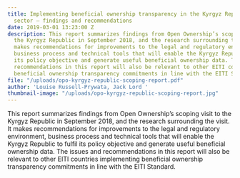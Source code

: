```yaml
---
title: Implementing beneficial ownership transparency in the Kyrgyz Republic extractives
  sector — findings and recommendations
date: 2019-03-01 13:23:00 Z
description: This report summarizes findings from Open Ownership’s scoping visit to
  the Kyrgyz Republic in September 2018, and the research surrounding the visit. It
  makes recommendations for improvements to the legal and regulatory environment,
  business process and technical tools that will enable the Kyrgyz Republic to fulfil
  its policy objective and generate useful beneficial ownership data. The issues and
  recommendations in this report will also be relevant to other EITI countries implementing
  beneficial ownership transparency commitments in line with the EITI Standard.
file: "/uploads/opo-kyrgyz-republic-scoping-report.pdf"
author: 'Louise Russell-Prywata, Jack Lord '
thumbnail-image: "/uploads/opo-kyrgyz-republic-scoping-report.jpg"
---
```


This report summarizes findings from Open Ownership’s scoping visit to the Kyrgyz Republic in September 2018, and the research surrounding the visit. It makes recommendations for improvements to the legal and regulatory environment, business process and technical tools that will enable the Kyrgyz Republic to fulfil its policy objective and generate useful beneficial ownership data. The issues and recommendations in this report will also be relevant to other EITI countries implementing beneficial ownership transparency commitments in line with the EITI Standard.